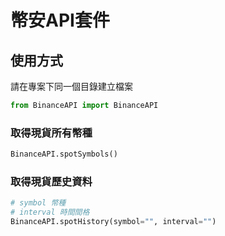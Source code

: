 # 幣安API套件
## 使用方式

請在專案下同一個目錄建立檔案

```python
from BinanceAPI import BinanceAPI
```

### 取得現貨所有幣種
```python
BinanceAPI.spotSymbols()
```

### 取得現貨歷史資料
```python
# symbol 幣種
# interval 時間間格
BinanceAPI.spotHistory(symbol="", interval="")
```